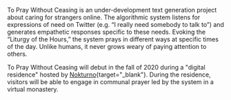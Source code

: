 To Pray Without Ceasing is an under-development text generation project about caring for strangers online.  The algorithmic system listens for expressions of need on Twitter (e.g. “I really need somebody to talk to”) and generates empathetic responses specific to these needs. Evoking the “Liturgy of the Hours,” the system prays in different ways at specific times of the day.  Unlike humans, it never grows weary of paying attention to others.

To Pray Without Ceasing will debut in the fall of 2020 during a "digital residence" hosted by [Nokturno](https://nokturno.fi/en/news/our-poet-in-digital-residence-2020-is-kyle-booten){target="_blank"}.  During the residence, visitors will be able to engage in communal prayer led by the system in a virtual monastery.
